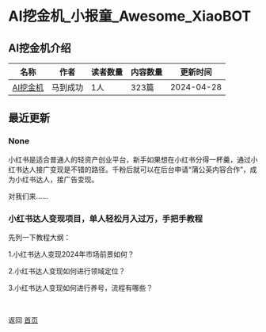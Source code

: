 # AI挖金机_小报童_Awesome_XiaoBOT

## AI挖金机介绍
>   
  


|名称|作者|读者数量|内容数量|更新时间|
|---|---|---|---|---|
|[AI挖金机](https://xiaobot.net/p/aigold?refer=0b133df9-27dc-423b-8101-639049001c13)|马到成功|1人|323篇|2024-04-28|

## 最近更新
### None

小红书是适合普通人的轻资产创业平台，新手如果想在小红书分得一杯羹，通过小红书达人接广变现是不错的路径。千粉后就可以在后台申请“蒲公英内容合作”，成为小红书达人，接广告变现。

对我们来......

### 小红书达人变现项目，单人轻松月入过万，手把手教程

先列一下教程大纲：

1.小红书达人变现2024年市场前景如何？

2.小红书达人变现如何进行领域定位？

3.小红书达人变现如何进行养号，流程有哪些？


<a href="https://github.com/Reno9527/awesome-xiaobot" style="color: white; text-decoration: none;">awesome-xiaobot</a>

返回 [首页](../README.md)
